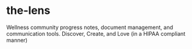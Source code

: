 # the-lens
Wellness community progress notes, document management, and communication tools. Discover, Create, and Love (in a HIPAA compliant manner)

